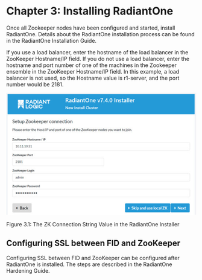 # Chapter 3: Installing RadiantOne

Once all Zookeeper nodes have been configured and started, install RadiantOne. Details about the RadiantOne installation process can be found in the RadiantOne Installation Guide.

If you use a load balancer, enter the hostname of the load balancer in the ZooKeeper Hostname/IP field. If you do not use a load balancer, enter the hostname and port number of one of the machines in the Zookeeper ensemble in the ZooKeeper Hostname/IP field. In this example, a load balancer is not used, so the Hostname value is r1-server, and the port number would be 2181.

![An image showing ](Media/Image3.1.jpg)

Figure 3.1: The ZK Connection String Value in the RadiantOne Installer

## Configuring SSL between FID and ZooKeeper

Configuring SSL between FID and ZooKeeper can be configured after RadiantOne is installed. The steps are described in the RadiantOne Hardening Guide.

